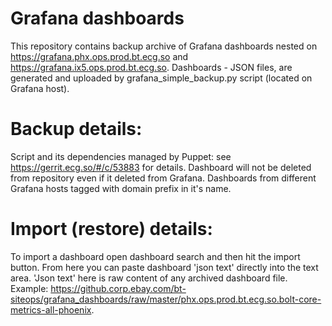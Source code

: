 # Grafana dashboards

This repository contains backup archive of Grafana dashboards nested on 
https://grafana.phx.ops.prod.bt.ecg.so and https://grafana.ix5.ops.prod.bt.ecg.so.
Dashboards - JSON files, are generated and uploaded by grafana_simple_backup.py script (located on Grafana host).

# Backup details:
Script and its dependencies managed by Puppet: see https://gerrit.ecg.so/#/c/53883 for details.
Dashboard will not be deleted from repository even if it deleted from Grafana.
Dashboards from different Grafana hosts tagged with domain prefix in it's name.

# Import (restore) details:
To import a dashboard open dashboard search and then hit the import button.
From here you can paste dashboard 'json text' directly into the text area.
'Json text' here is raw content of any archived dashboard file.
Example: 
https://github.corp.ebay.com/bt-siteops/grafana_dashboards/raw/master/phx.ops.prod.bt.ecg.so.bolt-core-metrics-all-phoenix.


